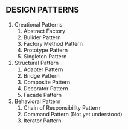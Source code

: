 <H2>DESIGN PATTERNS</H2>

1. Creational Patterns
    1. Abstract Factory
    2. Bulider Pattern
    3. Factory Method Pattern
    4. Prototype Pattern
    5. Singleton Pattern
2. Structural Pattern
    1. Adapter Pattern
    2. Bridge Pattern
    3. Composite Pattern
    4. Decorator Pattern
    5. Facade Pattern
3. Behavioral Pattern
    1. Chain of Responsibility Pattern
    2. Command Pattern (Not yet understood)
    3. Iterator Pattern